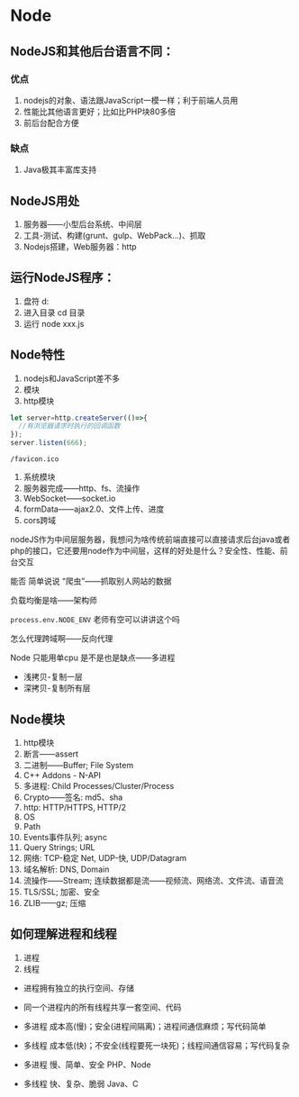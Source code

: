 # Node 

## NodeJS和其他后台语言不同：

### 优点

1. nodejs的对象、语法跟JavaScript一模一样；利于前端人员用
2. 性能比其他语言更好；比如比PHP块80多倍
3. 前后台配合方便

### 缺点

1. Java极其丰富库支持

## NodeJS用处

1. 服务器——小型后台系统、中间层
2. 工具-测试、构建(grunt、gulp、WebPack...)、抓取
3. Nodejs搭建，Web服务器：http

## 运行NodeJS程序：

1. 盘符        d:
2. 进入目录    cd 目录
3. 运行        node xxx.js

## Node特性

1. nodejs和JavaScript差不多
2. 模块
3. http模块

``` js
let server=http.createServer(()=>{
  //有浏览器请求时执行的回调函数
});
server.listen(666);
```

`/favicon.ico`

1. 系统模块
2. 服务器完成——http、fs、流操作
3. WebSocket——socket.io
4. formData——ajax2.0、文件上传、进度
5. cors跨域

nodeJS作为中间层服务器，我想问为啥传统前端直接可以直接请求后台java或者php的接口，它还要用node作为中间层，这样的好处是什么？安全性、性能、前台交互

能否 简单说说 “爬虫”——抓取别人网站的数据

负载均衡是啥——架构师

`process.env.NODE_ENV` 老师有空可以讲讲这个吗

怎么代理跨域啊——反向代理

Node 只能用单cpu 是不是也是缺点——多进程

- 浅拷贝-复制一层
- 深拷贝-复制所有层

## Node模块

1. http模块
2. 断言——assert
3. 二进制——Buffer; File System
4. C++ Addons - N-API
5. 多进程: Child Processes/Cluster/Process
6. Crypto——签名: md5、sha
7. http: HTTP/HTTPS, HTTP/2
8. OS
9. Path
10. Events事件队列; async
11. Query Strings; URL
12. 网络: TCP-稳定  Net, UDP-快, UDP/Datagram
13. 域名解析: DNS, Domain
14. 流操作——Stream; 连续数据都是流——视频流、网络流、文件流、语音流
15. TLS/SSL; 加密、安全
16. ZLIB——gz; 压缩

## 如何理解进程和线程

1. 进程
2. 线程

- 进程拥有独立的执行空间、存储
- 同一个进程内的所有线程共享一套空间、代码

- 多进程   成本高(慢)；安全(进程间隔离)；进程间通信麻烦；写代码简单
- 多线程   成本低(快)；不安全(线程要死一块死)；线程间通信容易；写代码复杂

- 多进程   慢、简单、安全     PHP、Node
- 多线程   快、复杂、脆弱     Java、C
